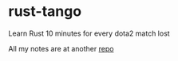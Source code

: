 # rust-tango
Learn Rust 10 minutes for every dota2 match lost

All my notes are at another [repo](https://github.com/iceRabbit1999/Hand-of-Midas)